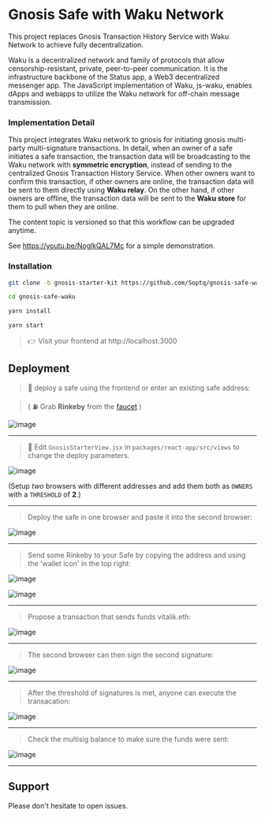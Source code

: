 # Gnosis Safe with Waku Network

This project replaces Gnosis Transaction History Service with Waku Network to achieve fully decentralization.

Waku is a decentralized network and family of protocols that allow censorship-resistant, private, peer-to-peer communication. It is the infrastructure backbone of the Status app, a Web3 decentralized messenger app. The JavaScript implementation of Waku, js-waku, enables dApps and webapps to utilize the Waku network for off-chain message transmission.

### Implementation Detail

This project integrates Waku network to gnosis for initiating gnosis multi-party multi-signature transactions. In detail, when an owner of a safe initiates a safe transaction, the transaction data will be broadcasting to the Waku network with **symmetric encryption**, instead of sending to the centralized Gnosis Transaction History Service. When other owners want to confirm this transaction, if other owners are online, the transaction data will be sent to them directly using **Waku relay**. On the other hand, if other owners are offline, the transaction data will be sent to the **Waku store** for them to pull when they are online.

The content topic is versioned so that this workflow can be upgraded anytime.

See https://youtu.be/NoglkQAL7Mc for a simple demonstration.

### Installation

```sh
git clone -b gnosis-starter-kit https://github.com/Soptq/gnosis-safe-waku.git gnosis-safe-waku

cd gnosis-safe-waku

yarn install

yarn start
```

> 👉 Visit your frontend at http://localhost:3000


## Deployment

> 📡 deploy a safe using the frontend or enter an existing safe address:

> ( ⛽️ Grab **Rinkeby** from the [faucet](https://faucet.rinkeby.io/) )

![image](https://user-images.githubusercontent.com/2653167/129985013-b3562b2c-88b5-4180-9bbe-379808eb4267.png)

---

> 📝 Edit `GnosisStarterView.jsx` in `packages/react-app/src/views` to change the deploy parameters.

![image](https://user-images.githubusercontent.com/2653167/130370221-8f3c55c4-fe74-4e1a-b472-e2d4f1fa7428.png)


(Setup *two* browsers with different addresses and add them both as `OWNERS` with a `THRESHOLD` of **2**.)

---

> Deploy the safe in one browser and paste it into the second browser:

![image](https://user-images.githubusercontent.com/2653167/130370279-34b5424f-f08a-4f76-8880-793c57d1b14b.png)

---

> Send some Rinkeby to your Safe by copying the address and using the 'wallet icon' in the top right:

![image](https://user-images.githubusercontent.com/2653167/130370297-0425ede2-846c-4d5e-b71a-4c3a6790ce77.png)

![image](https://user-images.githubusercontent.com/2653167/130370307-34763ae1-4b2a-466b-89cd-08b5751c72ba.png)

---

> Propose a transaction that sends funds vitalik.eth:

![image](https://user-images.githubusercontent.com/2653167/130370336-89288eeb-be94-49e1-8e39-eaf608002e40.png)


---

> The second browser can then sign the second signature:

![image](https://user-images.githubusercontent.com/2653167/130370374-0dc87367-ebff-4e4c-9820-c54ed1a9df95.png)


---

> After the threshold of signatures is met, anyone can execute the transacation:

![image](https://user-images.githubusercontent.com/2653167/130370390-5d083f06-178f-409f-9706-42498aed8cec.png)

---

> Check the multisig balance to make sure the funds were sent:

![image](https://user-images.githubusercontent.com/2653167/130370436-47eb5ef2-9e57-4539-af29-a4ee277214e7.png)


---


## Support

Please don't hesitate to open issues.
